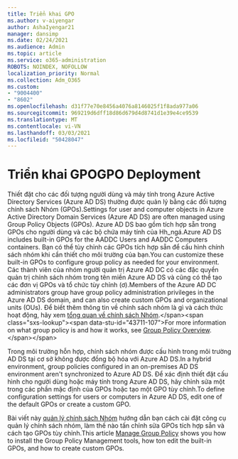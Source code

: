 ```yaml
---
title: Triển khai GPO
ms.author: v-aiyengar
author: AshaIyengar21
manager: dansimp
ms.date: 02/24/2021
ms.audience: Admin
ms.topic: article
ms.service: o365-administration
ROBOTS: NOINDEX, NOFOLLOW
localization_priority: Normal
ms.collection: Adm_O365
ms.custom:
- "9004400"
- "8602"
ms.openlocfilehash: d31f77e70e8456a4076a8146025f1f8ada977a06
ms.sourcegitcommit: 969219d6dff18d86d679d4d8741d1e39e4ce9539
ms.translationtype: MT
ms.contentlocale: vi-VN
ms.lasthandoff: 03/03/2021
ms.locfileid: "50428047"
---
```

# <a name="gpo-deployment"></a><span data-ttu-id="43711-102">Triển khai GPO</span><span class="sxs-lookup"><span data-stu-id="43711-102">GPO Deployment</span></span>

<span data-ttu-id="43711-103">Thiết đặt cho các đối tượng người dùng và máy tính trong Azure Active Directory Services (Azure AD DS) thường được quản lý bằng các đối tượng chính sách Nhóm (GPOs).</span><span class="sxs-lookup"><span data-stu-id="43711-103">Settings for user and computer objects in Azure Active Directory Domain Services (Azure AD DS) are often managed using Group Policy Objects (GPOs).</span></span> <span data-ttu-id="43711-104">Azure AD DS bao gồm tích hợp sẵn trong GPOs cho người dùng và các bộ chứa máy tính của Hh_ngá.</span><span class="sxs-lookup"><span data-stu-id="43711-104">Azure AD DS includes built-in GPOs for the AADDC Users and AADDC Computers containers.</span></span> <span data-ttu-id="43711-105">Bạn có thể tùy chỉnh các GPOs tích hợp sẵn để cấu hình chính sách nhóm khi cần thiết cho môi trường của bạn.</span><span class="sxs-lookup"><span data-stu-id="43711-105">You can customize these built-in GPOs to configure group policy as needed for your environment.</span></span> <span data-ttu-id="43711-106">Các thành viên của nhóm người quản trị Azure AD DC có các đặc quyền quản trị chính sách nhóm trong tên miền Azure AD DS và cũng có thể tạo các đơn vị GPOs và tổ chức tùy chỉnh (ơ).</span><span class="sxs-lookup"><span data-stu-id="43711-106">Members of the Azure AD DC administrators group have group policy administration privileges in the Azure AD DS domain, and can also create custom GPOs and organizational units (OUs).</span></span> <span data-ttu-id="43711-107">Để biết thêm thông tin về chính sách nhóm là gì và cách thức hoạt động, hãy xem [tổng quan về chính sách Nhóm](https://docs.microsoft.com/previous-versions/windows/it-pro/windows-server-2012-R2-and-2012/hh831791(v=ws.11)).</span><span class="sxs-lookup"><span data-stu-id="43711-107">For more information on what group policy is and how it works, see [Group Policy Overview](https://docs.microsoft.com/previous-versions/windows/it-pro/windows-server-2012-R2-and-2012/hh831791(v=ws.11)).</span></span>

<span data-ttu-id="43711-108">Trong môi trường hỗn hợp, chính sách nhóm được cấu hình trong môi trường AD DS tại cơ sở không được đồng bộ hóa với Azure AD DS.</span><span class="sxs-lookup"><span data-stu-id="43711-108">In a hybrid environment, group policies configured in an on-premises AD DS environment aren't synchronized to Azure AD DS.</span></span> <span data-ttu-id="43711-109">Để xác định thiết đặt cấu hình cho người dùng hoặc máy tính trong Azure AD DS, hãy chỉnh sửa một trong các phần mặc định của GPOs hoặc tạo một GPO tùy chỉnh.</span><span class="sxs-lookup"><span data-stu-id="43711-109">To define configuration settings for users or computers in Azure AD DS, edit one of the default GPOs or create a custom GPO.</span></span>

<span data-ttu-id="43711-110">Bài viết này [quản lý chính sách Nhóm](https://docs.microsoft.com/azure/active-directory-domain-services/manage-group-policy) hướng dẫn bạn cách cài đặt công cụ quản lý chính sách nhóm, làm thế nào tấn chỉnh sửa GPOs tích hợp sẵn và cách tạo GPOs tùy chỉnh.</span><span class="sxs-lookup"><span data-stu-id="43711-110">This article [Manage Group Policy](https://docs.microsoft.com/azure/active-directory-domain-services/manage-group-policy) shows you how to install the Group Policy Management tools, how ton edit the built-in GPOs, and how to create custom GPOs.</span></span>
